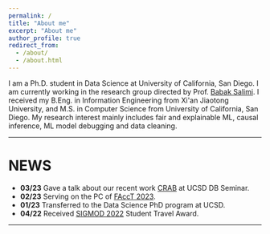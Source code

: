 ```yaml
---
permalink: /
title: "About me"
excerpt: "About me"
author_profile: true
redirect_from: 
  - /about/
  - /about.html
---
```


I am a Ph.D. student in Data Science at University of California, San Diego. I am currently working in the research group directed by Prof. [Babak Salimi](https://bsalimi.github.io/). I received my B.Eng. in Information Engineering from Xi'an Jiaotong University, and M.S. in Computer Science from University of California, San Diego. My research interest mainly includes fair and explainable ML, causal inference, ML model debugging and data cleaning.

---

NEWS
======
* **03/23** Gave a talk about our recent work [CRAB](https://arxiv.org/abs/2212.10839) at UCSD DB Seminar.
* **02/23** Serving on the PC of [FAccT 2023](https://facctconference.org/2023/).
* **01/23** Transferred to the Data Science PhD program at UCSD.
* **04/22** Received [SIGMOD 2022](https://sigmodconf.hosting.acm.org/2022/) Student Travel Award.

<!-- 
---

*I am looking for Research Intern/Machine Learning Intern roles at summer 2023. Please feel free to reach out to me if you think I would be a good fit.*
 -->
---



<script type='text/javascript' id='clustrmaps' src='//cdn.clustrmaps.com/map_v2.js?cl=080808&w=200&t=n&d=EDRFLLmYV_04jV0XECpDJonac7HIQqparNoTmPbFMvo&co=ffffff&cmo=3acc3a&cmn=ff5353&ct=808080'></script>